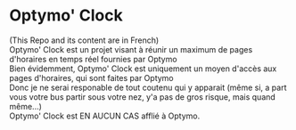 # Optymo' Clock
(This Repo and its content are in French)\
Optymo' Clock est un projet visant à réunir un maximum de pages d'horaires en temps réel fournies par Optymo\
Bien évidemment, Optymo' Clock est uniquement un moyen d'accès aux pages d'horaires, qui sont faites par Optymo\
Donc je ne serai responable de tout coutenu qui y apparait (même si, a part vous votre bus partir sous votre nez, y'a pas de gros risque, mais quand même...)\
Optymo' Clock est EN AUCUN CAS afflié à Optymo.

